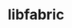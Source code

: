 ---
title: "libfabric"
layout: cache
categories: [package, develop-2023-10-01]
meta: {"versions": ["1.19.0"], "compilers": ["cce@=15.0.1", "gcc@=10.3.0", "gcc@=11.1.0", "gcc@=11.3.0", "gcc@=12.1.0", "gcc@=7.3.1", "gcc@=7.5.0", "oneapi@=2023.2.0"], "oss": ["amzn2", "rhel8", "sle_hpc15", "ubuntu18.04", "ubuntu20.04", "ubuntu22.04"], "platforms": ["linux"], "targets": ["aarch64", "neoverse_n1", "ppc64le", "x86_64", "x86_64_v3", "x86_64_v4", "zen4"], "stacks": ["aws-isc", "aws-isc-aarch64", "build_systems", "data-vis-sdk", "e4s", "e4s-cray-rhel", "e4s-cray-sles", "e4s-oneapi", "e4s-power", "root", "tutorial"], "num_specs": 14, "num_specs_by_stack": {"aws-isc-aarch64": 4, "root": 14, "aws-isc": 2, "e4s-cray-rhel": 1, "e4s-oneapi": 1, "data-vis-sdk": 1, "e4s": 1, "e4s-power": 1, "e4s-cray-sles": 1, "build_systems": 1, "tutorial": 2}}
spec_details: [{"hash": "fktv2pmnmzxjzuw4iegytxni4bzmzjkd", "compiler": "gcc@=7.3.1", "versions": ["1.19.0"], "os": "amzn2", "platform": "linux", "target": "aarch64", "variants": ["build_system=autotools", "~debug", "fabrics=efa,mrail,rxd,rxm,shm,sockets,tcp,udp,verbs", "~kdreg"], "stacks": ["aws-isc-aarch64", "root"], "size": "-", "tarball": "https://binaries.spack.io/develop-2023-10-01/build_cache/linux-amzn2-aarch64/gcc-7.3.1/libfabric-1.19.0/linux-amzn2-aarch64-gcc-7.3.1-libfabric-1.19.0-fktv2pmnmzxjzuw4iegytxni4bzmzjkd.spack"}, {"hash": "fnuimos4hesc4ubsipoipy4rmlfyj3hp", "compiler": "gcc@=7.3.1", "versions": ["1.19.0"], "os": "amzn2", "platform": "linux", "target": "aarch64", "variants": ["build_system=autotools", "~debug", "fabrics=efa,mrail,rxd,rxm,shm,sockets,tcp,udp,verbs", "~kdreg"], "stacks": ["aws-isc-aarch64", "root"], "size": "-", "tarball": "https://binaries.spack.io/develop-2023-10-01/build_cache/linux-amzn2-aarch64/gcc-7.3.1/libfabric-1.19.0/linux-amzn2-aarch64-gcc-7.3.1-libfabric-1.19.0-fnuimos4hesc4ubsipoipy4rmlfyj3hp.spack"}, {"hash": "o3tojyqokkw73lxug6cxryissc4sueuc", "compiler": "gcc@=7.3.1", "versions": ["1.19.0"], "os": "amzn2", "platform": "linux", "target": "neoverse_n1", "variants": ["build_system=autotools", "~debug", "fabrics=efa,mrail,rxd,rxm,shm,sockets,tcp,udp,verbs", "~kdreg"], "stacks": ["aws-isc-aarch64", "root"], "size": "-", "tarball": "https://binaries.spack.io/develop-2023-10-01/build_cache/linux-amzn2-neoverse_n1/gcc-7.3.1/libfabric-1.19.0/linux-amzn2-neoverse_n1-gcc-7.3.1-libfabric-1.19.0-o3tojyqokkw73lxug6cxryissc4sueuc.spack"}, {"hash": "z7ony2biolensv5s67ktlzmlkrajygjb", "compiler": "gcc@=7.3.1", "versions": ["1.19.0"], "os": "amzn2", "platform": "linux", "target": "neoverse_n1", "variants": ["build_system=autotools", "~debug", "fabrics=efa,mrail,rxd,rxm,shm,sockets,tcp,udp,verbs", "~kdreg"], "stacks": ["aws-isc-aarch64", "root"], "size": "-", "tarball": "https://binaries.spack.io/develop-2023-10-01/build_cache/linux-amzn2-neoverse_n1/gcc-7.3.1/libfabric-1.19.0/linux-amzn2-neoverse_n1-gcc-7.3.1-libfabric-1.19.0-z7ony2biolensv5s67ktlzmlkrajygjb.spack"}, {"hash": "46hpks6dugbaqcag65exhgjgqrobpv4w", "compiler": "gcc@=7.3.1", "versions": ["1.19.0"], "os": "amzn2", "platform": "linux", "target": "x86_64_v3", "variants": ["build_system=autotools", "~debug", "fabrics=efa,mrail,rxd,rxm,shm,sockets,tcp,udp,verbs", "~kdreg"], "stacks": ["aws-isc", "root"], "size": "-", "tarball": "https://binaries.spack.io/develop-2023-10-01/build_cache/linux-amzn2-x86_64_v3/gcc-7.3.1/libfabric-1.19.0/linux-amzn2-x86_64_v3-gcc-7.3.1-libfabric-1.19.0-46hpks6dugbaqcag65exhgjgqrobpv4w.spack"}, {"hash": "zy537hvn36e3wuuaafnirifsz5mvshmd", "compiler": "gcc@=7.3.1", "versions": ["1.19.0"], "os": "amzn2", "platform": "linux", "target": "x86_64_v3", "variants": ["build_system=autotools", "~debug", "fabrics=efa,mrail,rxd,rxm,shm,sockets,tcp,udp,verbs", "~kdreg"], "stacks": ["aws-isc", "root"], "size": "-", "tarball": "https://binaries.spack.io/develop-2023-10-01/build_cache/linux-amzn2-x86_64_v3/gcc-7.3.1/libfabric-1.19.0/linux-amzn2-x86_64_v3-gcc-7.3.1-libfabric-1.19.0-zy537hvn36e3wuuaafnirifsz5mvshmd.spack"}, {"hash": "7emw2ppoapwrvl64kynlfgfjy5khjaba", "compiler": "cce@=15.0.1", "versions": ["1.19.0"], "os": "rhel8", "platform": "linux", "target": "zen4", "variants": ["build_system=autotools", "~debug", "fabrics=rxm,sockets,tcp,udp", "~kdreg"], "stacks": ["e4s-cray-rhel", "root"], "size": "-", "tarball": "https://binaries.spack.io/develop-2023-10-01/build_cache/linux-rhel8-zen4/cce-15.0.1/libfabric-1.19.0/linux-rhel8-zen4-cce-15.0.1-libfabric-1.19.0-7emw2ppoapwrvl64kynlfgfjy5khjaba.spack"}, {"hash": "rzqwayt3srkhqr6skuz6lfyulyqfcdrf", "compiler": "oneapi@=2023.2.0", "versions": ["1.19.0"], "os": "ubuntu20.04", "platform": "linux", "target": "x86_64", "variants": ["build_system=autotools", "~debug", "fabrics=rxm,sockets,tcp,udp", "~kdreg"], "stacks": ["e4s-oneapi", "root"], "size": "-", "tarball": "https://binaries.spack.io/develop-2023-10-01/build_cache/linux-ubuntu20.04-x86_64/oneapi-2023.2.0/libfabric-1.19.0/linux-ubuntu20.04-x86_64-oneapi-2023.2.0-libfabric-1.19.0-rzqwayt3srkhqr6skuz6lfyulyqfcdrf.spack"}, {"hash": "pkvofdbgq2pzw25hkd4rpypmytudbwlq", "compiler": "gcc@=11.1.0", "versions": ["1.19.0"], "os": "ubuntu20.04", "platform": "linux", "target": "x86_64_v3", "variants": ["build_system=autotools", "~debug", "fabrics=rxm,sockets,tcp,udp", "~kdreg"], "stacks": ["data-vis-sdk", "e4s", "root"], "size": "-", "tarball": "https://binaries.spack.io/develop-2023-10-01/build_cache/linux-ubuntu20.04-x86_64_v3/gcc-11.1.0/libfabric-1.19.0/linux-ubuntu20.04-x86_64_v3-gcc-11.1.0-libfabric-1.19.0-pkvofdbgq2pzw25hkd4rpypmytudbwlq.spack"}, {"hash": "ey2l5enbel7chhmnibj2ij3p5pj5gac3", "compiler": "gcc@=11.1.0", "versions": ["1.19.0"], "os": "ubuntu20.04", "platform": "linux", "target": "ppc64le", "variants": ["build_system=autotools", "~debug", "fabrics=rxm,sockets,tcp,udp", "~kdreg"], "stacks": ["e4s-power", "root"], "size": "-", "tarball": "https://binaries.spack.io/develop-2023-10-01/build_cache/linux-ubuntu20.04-ppc64le/gcc-11.1.0/libfabric-1.19.0/linux-ubuntu20.04-ppc64le-gcc-11.1.0-libfabric-1.19.0-ey2l5enbel7chhmnibj2ij3p5pj5gac3.spack"}, {"hash": "czvhqqcf44focr2h2ba7qukdkdkhbqrm", "compiler": "gcc@=10.3.0", "versions": ["1.19.0"], "os": "sle_hpc15", "platform": "linux", "target": "x86_64_v4", "variants": ["build_system=autotools", "~debug", "fabrics=sockets,tcp,udp", "~kdreg"], "stacks": ["e4s-cray-sles", "root"], "size": "-", "tarball": "https://binaries.spack.io/develop-2023-10-01/build_cache/linux-sle_hpc15-x86_64_v4/gcc-10.3.0/libfabric-1.19.0/linux-sle_hpc15-x86_64_v4-gcc-10.3.0-libfabric-1.19.0-czvhqqcf44focr2h2ba7qukdkdkhbqrm.spack"}, {"hash": "dqglkmqlft77ap2afxc3v5xramyl2h76", "compiler": "gcc@=7.5.0", "versions": ["1.19.0"], "os": "ubuntu18.04", "platform": "linux", "target": "x86_64_v3", "variants": ["build_system=autotools", "~debug", "fabrics=sockets,tcp,udp", "~kdreg"], "stacks": ["root", "build_systems"], "size": "-", "tarball": "https://binaries.spack.io/develop-2023-10-01/build_cache/linux-ubuntu18.04-x86_64_v3/gcc-7.5.0/libfabric-1.19.0/linux-ubuntu18.04-x86_64_v3-gcc-7.5.0-libfabric-1.19.0-dqglkmqlft77ap2afxc3v5xramyl2h76.spack"}, {"hash": "zm7rbafsdefew2mr7kuhv65selvvixcn", "compiler": "gcc@=11.3.0", "versions": ["1.19.0"], "os": "ubuntu22.04", "platform": "linux", "target": "x86_64_v3", "variants": ["build_system=autotools", "~debug", "fabrics=sockets,tcp,udp", "~kdreg"], "stacks": ["tutorial", "root"], "size": "-", "tarball": "https://binaries.spack.io/develop-2023-10-01/build_cache/linux-ubuntu22.04-x86_64_v3/gcc-11.3.0/libfabric-1.19.0/linux-ubuntu22.04-x86_64_v3-gcc-11.3.0-libfabric-1.19.0-zm7rbafsdefew2mr7kuhv65selvvixcn.spack"}, {"hash": "24ezeg7dnb3hskfto5s5e5ut6lw3de2m", "compiler": "gcc@=12.1.0", "versions": ["1.19.0"], "os": "ubuntu22.04", "platform": "linux", "target": "x86_64_v3", "variants": ["build_system=autotools", "~debug", "fabrics=sockets,tcp,udp", "~kdreg"], "stacks": ["tutorial", "root"], "size": "-", "tarball": "https://binaries.spack.io/develop-2023-10-01/build_cache/linux-ubuntu22.04-x86_64_v3/gcc-12.1.0/libfabric-1.19.0/linux-ubuntu22.04-x86_64_v3-gcc-12.1.0-libfabric-1.19.0-24ezeg7dnb3hskfto5s5e5ut6lw3de2m.spack"}]
---